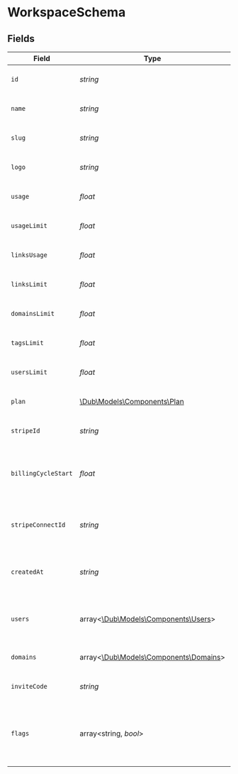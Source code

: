 # WorkspaceSchema


## Fields

| Field                                                                       | Type                                                                        | Required                                                                    | Description                                                                 |
| --------------------------------------------------------------------------- | --------------------------------------------------------------------------- | --------------------------------------------------------------------------- | --------------------------------------------------------------------------- |
| `id`                                                                        | *string*                                                                    | :heavy_check_mark:                                                          | The unique ID of the workspace.                                             |
| `name`                                                                      | *string*                                                                    | :heavy_check_mark:                                                          | The name of the workspace.                                                  |
| `slug`                                                                      | *string*                                                                    | :heavy_check_mark:                                                          | The slug of the workspace.                                                  |
| `logo`                                                                      | *string*                                                                    | :heavy_check_mark:                                                          | The logo of the workspace.                                                  |
| `usage`                                                                     | *float*                                                                     | :heavy_check_mark:                                                          | The usage of the workspace.                                                 |
| `usageLimit`                                                                | *float*                                                                     | :heavy_check_mark:                                                          | The usage limit of the workspace.                                           |
| `linksUsage`                                                                | *float*                                                                     | :heavy_check_mark:                                                          | The links usage of the workspace.                                           |
| `linksLimit`                                                                | *float*                                                                     | :heavy_check_mark:                                                          | The links limit of the workspace.                                           |
| `domainsLimit`                                                              | *float*                                                                     | :heavy_check_mark:                                                          | The domains limit of the workspace.                                         |
| `tagsLimit`                                                                 | *float*                                                                     | :heavy_check_mark:                                                          | The tags limit of the workspace.                                            |
| `usersLimit`                                                                | *float*                                                                     | :heavy_check_mark:                                                          | The users limit of the workspace.                                           |
| `plan`                                                                      | [\Dub\Models\Components\Plan](../../Models/Components/Plan.md)              | :heavy_check_mark:                                                          | The plan of the workspace.                                                  |
| `stripeId`                                                                  | *string*                                                                    | :heavy_check_mark:                                                          | The Stripe ID of the workspace.                                             |
| `billingCycleStart`                                                         | *float*                                                                     | :heavy_check_mark:                                                          | The date and time when the billing cycle starts for the workspace.          |
| `stripeConnectId`                                                           | *string*                                                                    | :heavy_check_mark:                                                          | [BETA]: The Stripe Connect ID of the workspace.                             |
| `createdAt`                                                                 | *string*                                                                    | :heavy_check_mark:                                                          | The date and time when the workspace was created.                           |
| `users`                                                                     | array<[\Dub\Models\Components\Users](../../Models/Components/Users.md)>     | :heavy_check_mark:                                                          | The role of the authenticated user in the workspace.                        |
| `domains`                                                                   | array<[\Dub\Models\Components\Domains](../../Models/Components/Domains.md)> | :heavy_check_mark:                                                          | The domains of the workspace.                                               |
| `inviteCode`                                                                | *string*                                                                    | :heavy_check_mark:                                                          | The invite code of the workspace.                                           |
| `flags`                                                                     | array<string, *bool*>                                                       | :heavy_minus_sign:                                                          | The feature flags of the workspace, indicating which features are enabled.  |